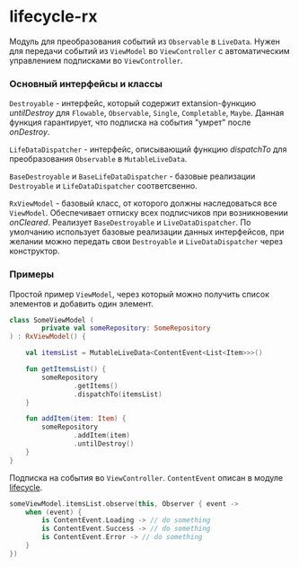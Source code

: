 lifecycle-rx
=====

Модуль для преобразования событий из `Observable` в `LiveData`. Нужен для передачи событий из `ViewModel` во `ViewController` с автоматическим управлением подписками во `ViewController`.

### Основный интерфейсы и классы
`Destroyable` - интерфейс, который содержит extansion-функцию *untilDestroy* для `Flowable`, `Observable`, `Single`, `Completable`, `Maybe`. Данная функция гарантирует, что подписка на события "умрет" после *onDestroy*.

`LifeDataDispatcher` - интерфейс, описывающий функцию *dispatchTo* для преобразования `Observable` в `MutableLiveData`. 

`BaseDestroyable` и `BaseLifeDataDispatcher` - базовые реализации `Destroyable` и `LifeDataDispatcher` соответсвенно.

`RxViewModel` - базовый класс, от которого должны наследоваться все `ViewModel`. Обеспечивает отписку всех подписчиков при возникновении *onCleared*. Реализует `BaseDestroyable` и `LiveDataDispatcher`. По умолчанию использует базовые реализации данных интерфейсов, при желании можно передать свои `Destroyable` и `LiveDataDispatcher` через конструктор.

### Примеры

Простой пример `ViewModel`, через который можно получить список элементов и добавить один элемент.

```kotlin
class SomeViewModel (
        private val someRepository: SomeRepository
) : RxViewModel() {

    val itemsList = MutableLiveData<ContentEvent<List<Item>>>()

    fun getItemsList() {
        someRepository
                .getItems()
                .dispatchTo(itemsList)
    }

    fun addItem(item: Item) {
        someRepository
                .addItem(item)
                .untilDestroy()
    }
}
```

Подписка на события во `ViewController`. `ContentEvent` описан в модуле [lifecycle](https://github.com/TouchInstinct/RoboSwag/tree/master/lifecycle).

```kotlin
someViewModel.itemsList.observe(this, Observer { event ->
    when (event) {
        is ContentEvent.Loading -> // do something
        is ContentEvent.Success -> // do something
        is ContentEvent.Error -> // do something
    }
})
```
